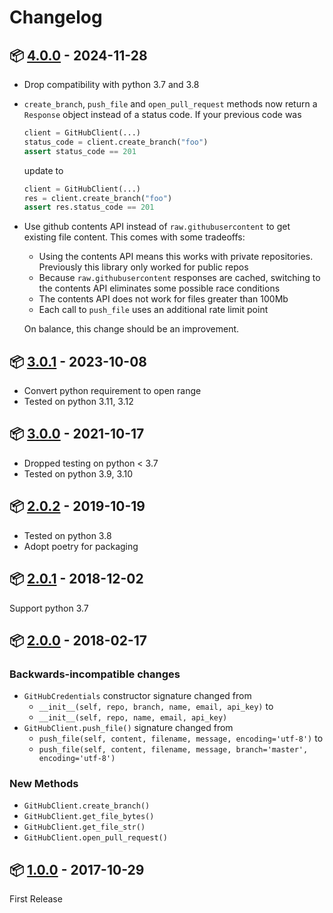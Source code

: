 # Changelog

## :package: [4.0.0](https://pypi.org/project/commitment/4.0.0/) - 2024-11-28

* Drop compatibility with python 3.7 and 3.8

* `create_branch`, `push_file` and `open_pull_request` methods now return a `Response` object instead of a status code.
  If your previous code was

  ```py
  client = GitHubClient(...)
  status_code = client.create_branch("foo")
  assert status_code == 201
  ```

  update to

  ```py
  client = GitHubClient(...)
  res = client.create_branch("foo")
  assert res.status_code == 201
  ```

* Use github contents API instead of `raw.githubusercontent` to get existing file content.
  This comes with some tradeoffs:

  * Using the contents API means this works with private repositories. Previously this library only worked for public repos
  * Because `raw.githubusercontent` responses are cached, switching to the contents API eliminates some possible race conditions
  * The contents API does not work for files greater than 100Mb
  * Each call to `push_file` uses an additional rate limit point

  On balance, this change should be an improvement.


## :package: [3.0.1](https://pypi.org/project/commitment/3.0.1/) - 2023-10-08

* Convert python requirement to open range
* Tested on python 3.11, 3.12

## :package: [3.0.0](https://pypi.org/project/commitment/3.0.0/) - 2021-10-17

* Dropped testing on python < 3.7
* Tested on python 3.9, 3.10

## :package: [2.0.2](https://pypi.org/project/commitment/2.0.2/) - 2019-10-19

* Tested on python 3.8
* Adopt poetry for packaging

## :package: [2.0.1](https://pypi.org/project/commitment/2.0.1/) - 2018-12-02

Support python 3.7

## :package: [2.0.0](https://pypi.org/project/commitment/2.0.0/) - 2018-02-17

### Backwards-incompatible changes
* `GitHubCredentials` constructor signature changed from
  * `__init__(self, repo, branch, name, email, api_key)` to
  * `__init__(self, repo, name, email, api_key)`
* `GitHubClient.push_file()` signature changed from
  * `push_file(self, content, filename, message, encoding='utf-8')` to
  * `push_file(self, content, filename, message, branch='master', encoding='utf-8')`

### New Methods
* `GitHubClient.create_branch()`
* `GitHubClient.get_file_bytes()`
* `GitHubClient.get_file_str()`
* `GitHubClient.open_pull_request()`

## :package: [1.0.0](https://pypi.org/project/commitment/1.0.0/) - 2017-10-29

First Release
